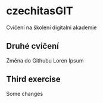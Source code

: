 # czechitasGIT
Cvičení na školení digitalni akademie

## Druhé cvičení 
Změna do Githubu Loren Ipsum

## Third exercise
Some changes